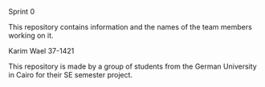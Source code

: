 Sprint 0

This repository contains information and the names of the team members working on it.

Karim Wael 37-1421

This repository is made by a group of students from the German University in Cairo for their SE semester project.

